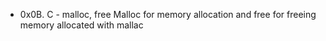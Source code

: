 * 0x0B. C - malloc, free
Malloc for memory allocation and free for freeing memory allocated with mallac
